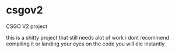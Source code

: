 # csgov2
CSGO V2 project

this is a shitty project that still needs alot of work i dont recommend compiling it or landing your eyes on the code you will die instantly
